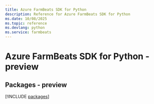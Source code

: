 ```yaml
---
title: Azure FarmBeats SDK for Python
description: Reference for Azure FarmBeats SDK for Python
ms.date: 10/08/2025
ms.topic: reference
ms.devlang: python
ms.service: farmbeats
---
```

# Azure FarmBeats SDK for Python - preview
## Packages - preview
[!INCLUDE [packages](farmbeats-index.md)]
